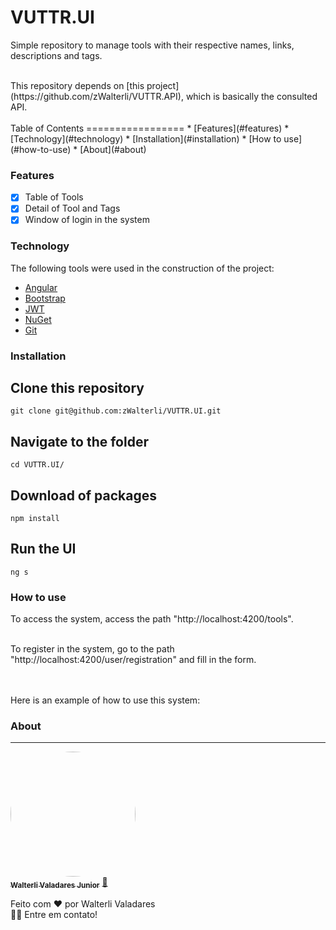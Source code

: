 # VUTTR.UI
<p>
Simple repository to manage tools with their respective names, links, descriptions and tags.
</p>
</br>
This repository depends on [this project](https://github.com/zWalterli/VUTTR.API), which is basically the consulted API.
</br>
</br>
Table of Contents
=================
<!--ts-->
   * [Features](#features)
   * [Technology](#technology)
   * [Installation](#installation)
   * [How to use](#how-to-use)
   * [About](#about)
<!--te-->

### Features

- [x] Table of Tools
- [x] Detail of Tool and Tags
- [x] Window of login in the system

### Technology
The following tools were used in the construction of the project:

- [Angular](https://angular.io/)
- [Bootstrap](https://getbootstrap.com/)
- [JWT](https://jwt.io/)
- [NuGet](https://www.nuget.org/)
- [Git](https://github.com/)

### Installation

## Clone this repository
    git clone git@github.com:zWalterli/VUTTR.UI.git

## Navigate to the folder
    cd VUTTR.UI/

## Download of packages
    npm install
    
## Run the UI
    ng s

### How to use

To access the system, access the path "http://localhost:4200/tools".

</br>
To register in the system, go to the path "http://localhost:4200/user/registration" and fill in the form.

</br></br>
Here is an example of how to use this system:

### About
---

<a href="https://www.linkedin.com/in/walterli-valadares-j%C3%BAnior-39807a165/" target="_blank">
 <img style="border-radius: 50%;" src="https://avatars.githubusercontent.com/u/46723190?s=460&u=9e52942eb8201675f594e1b24eae0afa22f1aef3&v=4" width="200px;" alt=""/>
 <br />
 <sub><b>Walterli Valadares Junior</b></sub></a> <a href="https://www.linkedin.com/in/walterli-valadares-j%C3%BAnior-39807a165/" title="Linkdlin">🚀</a>


Feito com ❤️ por Walterli Valadares
<br />👋🏽 Entre em contato!
